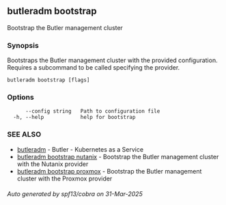 ## butleradm bootstrap

Bootstrap the Butler management cluster

### Synopsis

Bootstraps the Butler management cluster with the provided configuration. Requires a subcommand to be called specifying the provider.

```
butleradm bootstrap [flags]
```

### Options

```
      --config string   Path to configuration file
  -h, --help            help for bootstrap
```

### SEE ALSO

* [butleradm](butleradm.md)	 - Butler - Kubernetes as a Service
* [butleradm bootstrap nutanix](butleradm_bootstrap_nutanix.md)	 - Bootstrap the Butler management cluster with the Nutanix provider
* [butleradm bootstrap proxmox](butleradm_bootstrap_proxmox.md)	 - Bootstrap the Butler management cluster with the Proxmox provider

###### Auto generated by spf13/cobra on 31-Mar-2025
